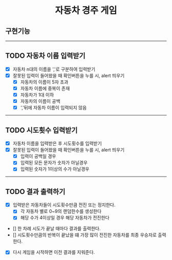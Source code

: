 <h1 align="middle">자동차 경주 게임</h1>

## 구현기능
---
## TODO 자동차 이름 입력받기
- [X] 자동차 n대의 이름을 ','로 구분하여 입력받기
- [X] 잘못된 입력이 들어왔을 때 확인버튼을 누를 시, alert 띄우기
    - [X] 자동차의 이름이 5자 초과
    - [X] 자동차 이름에 중복이 존재
    - [X] 자동차가 1대 이하
    - [X] 자동차의 이름이 공백
    - [X] ','뒤에 자동차 이름이 입력되지 않음
---

## TODO 시도횟수 입력받기
- [X] 자동차 이름을 입력받은 후 시도횟수를 입력받기
- [X] 잘못된 입력이 들어왔을 때 확인버튼을 누를 시, alert 띄우기
    - [X] 입력이 공백일 경우
    - [X] 입력된 모든 문자가 숫자가 아닐경우
    - [X] 입력된 숫자가 1이상의 수가 아닐경우
---

## TODO 결과 출력하기
- [X] 입력받은 자동차들이 시도횟수만큼 전진 또는 정지한다.
    - [X] 각 자동차 별로 0~9의 랜덤한수를 생성한다
    - [X] 해당 수가 4이상일 경우 해당 자동차가 전진한다
- [] 한 차례 시도가 끝날 때마다 결과를 출력한다.
- [] 시도횟수만큼의 반복이 끝났을 떄 가장 많이 전진한 자동차를 최종 우승자로 출력한다.
- [X] 다시 게임을 시작하면 이전 결과를 지워준다.

